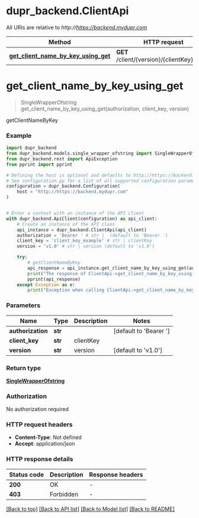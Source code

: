 # dupr_backend.ClientApi

All URIs are relative to *http://https://backend.mydupr.com*

Method | HTTP request | Description
------------- | ------------- | -------------
[**get_client_name_by_key_using_get**](ClientApi.md#get_client_name_by_key_using_get) | **GET** /client/{version}/{clientKey}/name | getClientNameByKey


# **get_client_name_by_key_using_get**
> SingleWrapperOfstring get_client_name_by_key_using_get(authorization, client_key, version)

getClientNameByKey

### Example


```python
import dupr_backend
from dupr_backend.models.single_wrapper_ofstring import SingleWrapperOfstring
from dupr_backend.rest import ApiException
from pprint import pprint

# Defining the host is optional and defaults to http://https://backend.mydupr.com
# See configuration.py for a list of all supported configuration parameters.
configuration = dupr_backend.Configuration(
    host = "http://https://backend.mydupr.com"
)


# Enter a context with an instance of the API client
with dupr_backend.ApiClient(configuration) as api_client:
    # Create an instance of the API class
    api_instance = dupr_backend.ClientApi(api_client)
    authorization = 'Bearer ' # str |  (default to 'Bearer ')
    client_key = 'client_key_example' # str | clientKey
    version = 'v1.0' # str | version (default to 'v1.0')

    try:
        # getClientNameByKey
        api_response = api_instance.get_client_name_by_key_using_get(authorization, client_key, version)
        print("The response of ClientApi->get_client_name_by_key_using_get:\n")
        pprint(api_response)
    except Exception as e:
        print("Exception when calling ClientApi->get_client_name_by_key_using_get: %s\n" % e)
```



### Parameters


Name | Type | Description  | Notes
------------- | ------------- | ------------- | -------------
 **authorization** | **str**|  | [default to &#39;Bearer &#39;]
 **client_key** | **str**| clientKey | 
 **version** | **str**| version | [default to &#39;v1.0&#39;]

### Return type

[**SingleWrapperOfstring**](SingleWrapperOfstring.md)

### Authorization

No authorization required

### HTTP request headers

 - **Content-Type**: Not defined
 - **Accept**: application/json

### HTTP response details

| Status code | Description | Response headers |
|-------------|-------------|------------------|
**200** | OK |  -  |
**403** | Forbidden |  -  |

[[Back to top]](#) [[Back to API list]](../README.md#documentation-for-api-endpoints) [[Back to Model list]](../README.md#documentation-for-models) [[Back to README]](../README.md)

